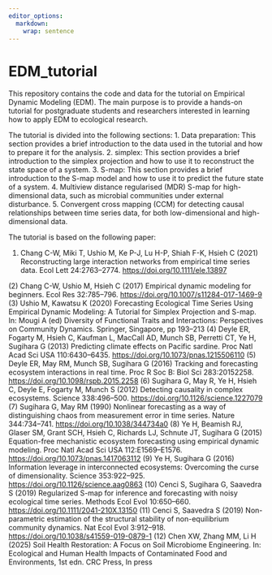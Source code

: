 ```yaml
---
editor_options: 
  markdown: 
    wrap: sentence
---
```


# EDM_tutorial

This repository contains the code and data for the tutorial on Empirical Dynamic Modeling (EDM).
The main purpose is to provide a hands-on tutorial for postgraduate students and researchers interested in learning how to apply EDM to ecological research.

The tutorial is divided into the following sections: 1.
Data preparation: This section provides a brief introduction to the data used in the tutorial and how to prepare it for the analysis.
2.
simplex: This section provides a brief introduction to the simplex projection and how to use it to reconstruct the state space of a system.
3.
S-map: This section provides a brief introduction to the S-map model and how to use it to predict the future state of a system.
4.
Multiview distance regularised (MDR) S-map for high-dimensional data, such as microbial communities under external disturbance.
5.
Convergent cross mapping (CCM) for detecting causal relationships between time series data, for both low-dimensional and high-dimensional data.

The tutorial is based on the following paper:

1.  Chang C-W, Miki T, Ushio M, Ke P-J, Lu H-P, Shiah F-K, Hsieh C (2021) Reconstructing large interaction networks from empirical time series data. Ecol Lett 24:2763–2774. <https://doi.org/10.1111/ele.13897>

<!-- -->

(2) Chang C-W, Ushio M, Hsieh C (2017) Empirical dynamic modeling for beginners. Ecol Res 32:785–796. <https://doi.org/10.1007/s11284-017-1469-9>
(3) Ushio M, Kawatsu K (2020) Forecasting Ecological Time Series Using Empirical Dynamic Modeling: A Tutorial for Simplex Projection and S-map. In: Mougi A (ed) Diversity of Functional Traits and Interactions: Perspectives on Community Dynamics. Springer, Singapore, pp 193–213
(4) Deyle ER, Fogarty M, Hsieh C, Kaufman L, MacCall AD, Munch SB, Perretti CT, Ye H, Sugihara G (2013) Predicting climate effects on Pacific sardine. Proc Natl Acad Sci USA 110:6430–6435. <https://doi.org/10.1073/pnas.1215506110>
(5) Deyle ER, May RM, Munch SB, Sugihara G (2016) Tracking and forecasting ecosystem interactions in real time. Proc R Soc B: Biol Sci 283:20152258. <https://doi.org/10.1098/rspb.2015.2258>
(6) Sugihara G, May R, Ye H, Hsieh C, Deyle E, Fogarty M, Munch S (2012) Detecting causality in complex ecosystems. Science 338:496–500. <https://doi.org/10.1126/science.1227079>
(7) Sugihara G, May RM (1990) Nonlinear forecasting as a way of distinguishing chaos from measurement error in time series. Nature 344:734–741. <https://doi.org/10.1038/344734a0>
(8) Ye H, Beamish RJ, Glaser SM, Grant SCH, Hsieh C, Richards LJ, Schnute JT, Sugihara G (2015) Equation-free mechanistic ecosystem forecasting using empirical dynamic modeling. Proc Natl Acad Sci USA 112:E1569–E1576. <https://doi.org/10.1073/pnas.1417063112>
(9) Ye H, Sugihara G (2016) Information leverage in interconnected ecosystems: Overcoming the curse of dimensionality. Science 353:922–925. <https://doi.org/10.1126/science.aag0863>
(10) Cenci S, Sugihara G, Saavedra S (2019) Regularized S-map for inference and forecasting with noisy ecological time series. Methods Ecol Evol 10:650–660. <https://doi.org/10.1111/2041-210X.13150>
(11) Cenci S, Saavedra S (2019) Non-parametric estimation of the structural stability of non-equilibrium community dynamics. Nat Ecol Evol 3:912–918. <https://doi.org/10.1038/s41559-019-0879-1>
(12) Chen XW, Zhang MM, Li H (2025) Soil Health Restoration: A Focus on Soil Microbiome Engineering. In: Ecological and Human Health Impacts of Contaminated Food and Environments, 1st edn. CRC Press, In press
